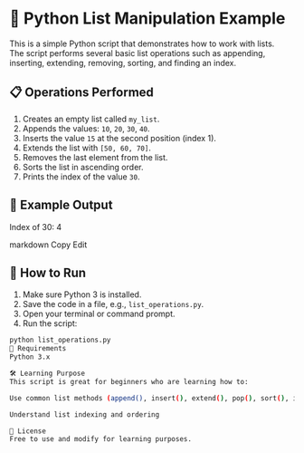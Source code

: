 # 📝 Python List Manipulation Example

This is a simple Python script that demonstrates how to work with lists.  
The script performs several basic list operations such as appending, inserting, extending, removing, sorting, and finding an index.

## 📋 Operations Performed

1. Creates an empty list called `my_list`.
2. Appends the values: `10`, `20`, `30`, `40`.
3. Inserts the value `15` at the second position (index 1).
4. Extends the list with `[50, 60, 70]`.
5. Removes the last element from the list.
6. Sorts the list in ascending order.
7. Prints the index of the value `30`.

## 🧪 Example Output

Index of 30: 4

markdown
Copy
Edit

## 🚀 How to Run

1. Make sure Python 3 is installed.
2. Save the code in a file, e.g., `list_operations.py`.
3. Open your terminal or command prompt.
4. Run the script:

```bash
python list_operations.py
📘 Requirements
Python 3.x

🛠️ Learning Purpose
This script is great for beginners who are learning how to:

Use common list methods (append(), insert(), extend(), pop(), sort(), index())

Understand list indexing and ordering

📄 License
Free to use and modify for learning purposes.
